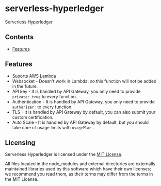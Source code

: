 # serverless-hyperledger
Serverless Hyperledger

## Contents

* [Features](#features)

## <a name="features"></a>Features

* Suports AWS Lambda
* Websocket - Doesn't work in Lambda, so this function will not be added in the future.
* API key - It is handled by API Gateway, you only need to provide `private: true` to every function.
* Authentication - It is handled by API Gateway, you only need to provide `authorizer:` to every function.
* TLS - It is handled by API Gateway by default, you can also submit your custom certification.
* Auto Scale - It is handled by API Gateway by default, but you should take care of usage limits with `usagePlan` .


## <a name="licensing"></a>Licensing

Serverless Hyperledger is licensed under the [MIT License](./LICENSE.txt).

All files located in the node_modules and external directories are externally maintained libraries used by this software which have their own licenses; we recommend you read them, as their terms may differ from the terms in the MIT License.